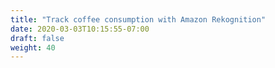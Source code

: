 ```yaml
---
title: "Track coffee consumption with Amazon Rekognition"
date: 2020-03-03T10:15:55-07:00
draft: false
weight: 40
---
```

